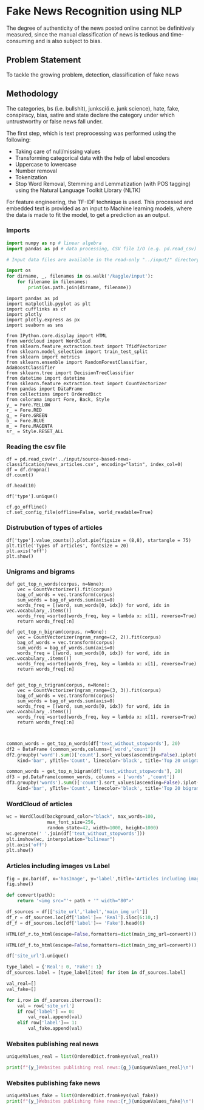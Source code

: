 # Fake News Recognition using NLP

The degree of authenticity of the news posted online cannot be definitively measured, since the manual classification of news is tedious and time-consuming and is also subject to bias.

## Problem Statement 

To tackle the growing problem, detection, classification of fake news 

## Methodology 

The categories, bs (i.e. bullshit), junksci(i.e. junk science), hate, fake, conspiracy, bias, satire and state declare the category under which untrustworthy or false news fall under.

The first step, which is text preprocessing was performed using the following:

* Taking care of null/missing values
* Transforming categorical data with the help of label encoders
* Uppercase to lowercase
* Number removal
* Tokenization
* Stop Word Removal, Stemming and Lemmatization (with POS tagging) using the Natural Language Toolkit Library (NLTK) 

For feature engineering, the TF-IDF technique is used. This processed and embedded text is provided as an input to Machine learning models, where the data is made to fit the model, to get a prediction as an output.


### Imports


```Python
import numpy as np # linear algebra
import pandas as pd # data processing, CSV file I/O (e.g. pd.read_csv)

# Input data files are available in the read-only "../input/" directory

import os
for dirname, _, filenames in os.walk('/kaggle/input'):
    for filename in filenames:
        print(os.path.join(dirname, filename))

```

```Py
import pandas as pd
import matplotlib.pyplot as plt
import cufflinks as cf
import plotly
import plotly.express as px
import seaborn as sns

from IPython.core.display import HTML
from wordcloud import WordCloud
from sklearn.feature_extraction.text import TfidfVectorizer
from sklearn.model_selection import train_test_split
from sklearn import metrics
from sklearn.ensemble import RandomForestClassifier, AdaBoostClassifier
from sklearn.tree import DecisionTreeClassifier
from datetime import datetime
from sklearn.feature_extraction.text import CountVectorizer
from pandas import DataFrame
from collections import OrderedDict 
from colorama import Fore, Back, Style
y_ = Fore.YELLOW
r_ = Fore.RED
g_ = Fore.GREEN
b_ = Fore.BLUE
m_ = Fore.MAGENTA
sr_ = Style.RESET_ALL
```

### Reading the csv file

```Py
df = pd.read_csv(r'../input/source-based-news-classification/news_articles.csv', encoding="latin", index_col=0)
df = df.dropna()
df.count()
```

```Py
df.head(10)
```

```Py
df['type'].unique()
```

```Py
cf.go_offline()
cf.set_config_file(offline=False, world_readable=True)
```

### Distrubution of types of articles

```Py
df['type'].value_counts().plot.pie(figsize = (8,8), startangle = 75)
plt.title('Types of articles', fontsize = 20)
plt.axis('off')
plt.show()
```


### Unigrams and bigrams

```Py
def get_top_n_words(corpus, n=None):
    vec = CountVectorizer().fit(corpus)
    bag_of_words = vec.transform(corpus)
    sum_words = bag_of_words.sum(axis=0) 
    words_freq = [(word, sum_words[0, idx]) for word, idx in     vec.vocabulary_.items()]
    words_freq =sorted(words_freq, key = lambda x: x[1], reverse=True)
    return words_freq[:n]

def get_top_n_bigram(corpus, n=None):
    vec = CountVectorizer(ngram_range=(2, 2)).fit(corpus)
    bag_of_words = vec.transform(corpus)
    sum_words = bag_of_words.sum(axis=0) 
    words_freq = [(word, sum_words[0, idx]) for word, idx in vec.vocabulary_.items()]
    words_freq =sorted(words_freq, key = lambda x: x[1], reverse=True)
    return words_freq[:n]


def get_top_n_trigram(corpus, n=None):
    vec = CountVectorizer(ngram_range=(3, 3)).fit(corpus)
    bag_of_words = vec.transform(corpus)
    sum_words = bag_of_words.sum(axis=0) 
    words_freq = [(word, sum_words[0, idx]) for word, idx in vec.vocabulary_.items()]
    words_freq =sorted(words_freq, key = lambda x: x[1], reverse=True)
    return words_freq[:n]
    
```

```py

common_words = get_top_n_words(df['text_without_stopwords'], 20)
df2 = DataFrame (common_words,columns=['word','count'])
df2.groupby('word').sum()['count'].sort_values(ascending=False).iplot(
    kind='bar', yTitle='Count', linecolor='black', title='Top 20 unigrams used in articles',color='blue')
```

```py
common_words = get_top_n_bigram(df['text_without_stopwords'], 20)
df3 = pd.DataFrame(common_words, columns = ['words' ,'count'])
df3.groupby('words').sum()['count'].sort_values(ascending=False).iplot(
    kind='bar', yTitle='Count', linecolor='black', title='Top 20 bigrams used in articles', color='blue')
```

### WordCloud of articles 

```py
wc = WordCloud(background_color="black", max_words=100,
               max_font_size=256,
               random_state=42, width=1000, height=1000)
wc.generate(' '.join(df['text_without_stopwords']))
plt.imshow(wc, interpolation="bilinear")
plt.axis('off')
plt.show()
```

### Articles including images vs Label

```py
fig = px.bar(df, x='hasImage', y='label',title='Articles including images vs Label')
fig.show()
```

```py
def convert(path):
    return '<img src="'+ path + '" width="80">'
```

```py
df_sources = df[['site_url','label','main_img_url']]
df_r = df_sources.loc[df['label']== 'Real'].iloc[6:10,:]
df_f = df_sources.loc[df['label']== 'Fake'].head(6)
```

```py
HTML(df_r.to_html(escape=False,formatters=dict(main_img_url=convert)))
```

```py
HTML(df_f.to_html(escape=False,formatters=dict(main_img_url=convert)))
```

```py
df['site_url'].unique()
```

```py
type_label = {'Real': 0, 'Fake': 1}
df_sources.label = [type_label[item] for item in df_sources.label]
```

```py
val_real=[]
val_fake=[]

for i,row in df_sources.iterrows():
    val = row['site_url']
    if row['label'] == 0:
        val_real.append(val)
    elif row['label']== 1:
        val_fake.append(val)
```

### Websites publishing real news

```py
uniqueValues_real = list(OrderedDict.fromkeys(val_real)) 

print(f"{y_}Websites publishing real news:{g_}{uniqueValues_real}\n")
```

### Websites publishing fake news

```py
uniqueValues_fake = list(OrderedDict.fromkeys(val_fake)) 
print(f"{y_}Websites publishing fake news:{r_}{uniqueValues_fake}\n")
```
